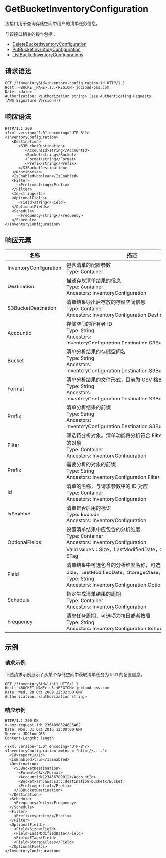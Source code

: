 # GetBucketInventoryConfiguration

该接口用于查询存储空间中用户的清单任务信息。

与该接口相关的操作包括：

- [DeleteBucketInventoryConfiguration](https://docs.jdcloud.com/object-storage-service/Delete-Bucket-InventoryConfiguration)
- [PutBucketInventoryConfiguration](https://docs.jdcloud.com/object-storage-service/Put-Bucket-InventoryConfiguration)
- [ListBucketInventoryConfigurations](https://docs.jdcloud.com/object-storage-service/List-Bucket-InventoryConfigurations)

## 请求语法
```HTTP
GET /?inventory&id=inventory-configuration-id HTTP/1.1
Host: <BUCKET_NAME>.s3.<REGION>.jdcloud-oss.com
Date: <date>
Authorization: <authorization string> (see Authenticating Requests (AWS Signature Version4))
```

## 响应语法
```HTTP
HTTP/1.1 200
<?xml version="1.0" encoding="UTF-8"?>
<InventoryConfiguration>
   <Destination>
      <S3BucketDestination>
         <AccountId>string</AccountId>
         <Bucket>string</Bucket>
         <Format>string</Format>
         <Prefix>string</Prefix>
      </S3BucketDestination>
   </Destination>
   <IsEnabled>boolean</IsEnabled>
   <Filter>
      <Prefix>string</Prefix>
   </Filter>
   <Id>string</Id>
   <OptionalFields>
      <Field>string</Field>
   </OptionalFields>
   <Schedule>
      <Frequency>string</Frequency>
   </Schedule>
</InventoryConfiguration>
```

## 响应元素

名称|描述
---|---
InventoryConfiguration|包含清单的配置参数<br>Type: Container
Destination|描述存放清单结果的信息<br>Type: Container<br>Ancestors: InventoryConfiguration
S3BucketDestination|清单结果导出后存放的存储空间信息<br/>Type: Container<br/>Ancestors: InventoryConfiguration.Destination
AccountId|存储空间的所有者 ID<br/>Type: String<br/>Ancestors: InventoryConfiguration.Destination.S3BucketDestination
Bucket|清单分析结果的存储空间名<br/>Type: String<br/>Ancestors: InventoryConfiguration.Destination.S3BucketDestination
Format|清单分析结果的文件形式，目前为 CSV 格式<br/>Type: String<br/>Ancestors: InventoryConfiguration.Destination.S3BucketDestination
Prefix|清单分析结果的前缀<br/>Type: String<br/>Ancestors: InventoryConfiguration.Destination.S3BucketDestination
Filter|筛选待分析对象。清单功能将分析符合 Filter 中设置的前缀的对象<br>Type: Container<br>Ancestors: InventoryConfiguration
Prefix|需要分析的对象的前缀<br/>Type: String<br/>Ancestors: InventoryConfiguration.Filter
Id|清单的名称，与请求参数中的 ID 对应<br>Type: Container<br>Ancestors: InventoryConfiguration
IsEnabled|清单是否启用的标识<br>Type: Boolean<br>Ancestors: InventoryConfiguration
OptionalFields|设置清单结果中应包含的分析维度<br>Type: Container<br>Ancestors: InventoryConfiguration<br>Valid values：Size，LastModifiedDate，StorageClass，ETag
Field|清单结果中可选包含的分析维度名称，可选字段包括：Size，LastModifiedDate，StorageClass，ETag<br/>Type: String<br/>Ancestors: InventoryConfiguration.OptionalFields
Schedule|指定生成清单结果的周期<br>Type: Container<br>Ancestors: InventoryConfiguration
Frequency|清单任务周期，可选项为按日或者按周<br/>Type: String<br/>Ancestors: InventoryConfiguration.Schedule

## 示例
### 请求示例

下述请求示例展示了从某个存储空间中获取清单任务为 list1 的配置信息。

```HTTP
GET /?inventory&id=list1 HTTP/1.1
Host: <BUCKET_NAME>.s3.<REGION>.jdcloud-oss.com
Date: Wed, 28 Oct 2009 22:32:00 GMT
Authorization: <authorization string>
```
### 响应示例
```HTTP
HTTP/1.1 200 OK
x-amz-request-id: 236A8905248E5A02
Date: Mon, 31 Oct 2016 12:00:00 GMT
Server: JDCloudOSS
Content-Length: length

<?xml version="1.0" encoding="UTF-8"?>
<InventoryConfiguration xmlns = "http://....">
  <Id>report1</Id>
  <IsEnabled>true</IsEnabled>
  <Destination>
    <S3BucketDestination>
      <Format>CSV</Format>
      <AccountId>123456789012</AccountId>
      <Bucket>arn:aws:s3:::destination-bucket</Bucket>
      <Prefix>prefix1</Prefix>
    </S3BucketDestination>
  </Destination>
  <Schedule>
    <Frequency>Daily</Frequency>
  </Schedule>
  <Filter>
    <Prefix>myprefix/</Prefix>
  </Filter>
  <OptionalFields>
    <Field>Size</Field>
    <Field>LastModifiedDate</Field>
    <Field>ETag</Field>
    <Field>StorageClass</Field>
  </OptionalFields>
</InventoryConfiguration>
```
